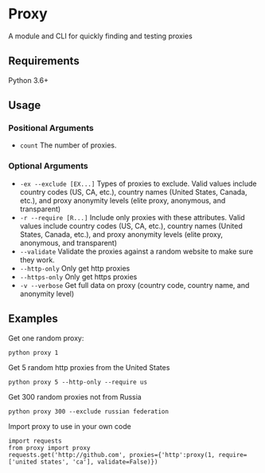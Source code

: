 # Proxy
A module and CLI for quickly finding and testing proxies

## Requirements
Python 3.6+

## Usage 
### Positional Arguments
* `count` The number of proxies.
### Optional Arguments
* `-ex --exclude [EX...]` Types of proxies to exclude. Valid values include country codes (US, CA, etc.), country names (United States, Canada, etc.), and proxy anonymity levels (elite proxy, anonymous, and transparent)
* `-r --require [R...]` Include only proxies with these attributes. Valid values include country codes (US, CA, etc.), country names (United States, Canada, etc.), and proxy anonymity levels (elite proxy, anonymous, and transparent)
* `--validate` Validate the proxies against a random website to make sure they work.
* `--http-only` Only get http proxies
* `--https-only` Only get https proxies
* `-v --verbose` Get full data on proxy (country code, country name, and anonymity level)

## Examples
Get one random proxy:

`python proxy 1`

Get 5 random http proxies from the United States

`python proxy 5 --http-only --require us`

Get 300 random proxies not from Russia

`python proxy 300 --exclude russian federation`

Import proxy to use in your own code
```
import requests
from proxy import proxy
requests.get('http://github.com', proxies={'http':proxy(1, require=['united states', 'ca'], validate=False)})
```
